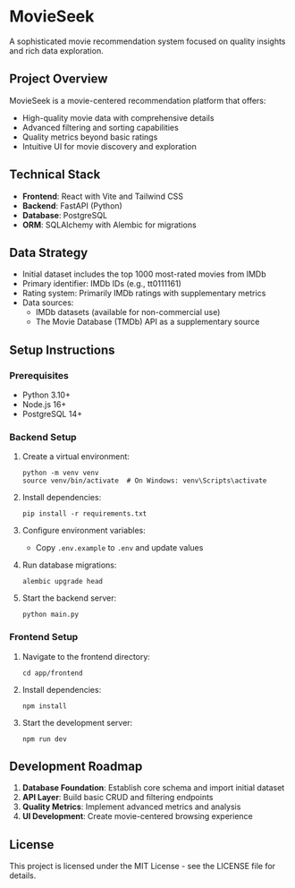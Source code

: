 # MovieSeek

A sophisticated movie recommendation system focused on quality insights and rich data exploration.

## Project Overview

MovieSeek is a movie-centered recommendation platform that offers:

- High-quality movie data with comprehensive details
- Advanced filtering and sorting capabilities
- Quality metrics beyond basic ratings
- Intuitive UI for movie discovery and exploration

## Technical Stack

- **Frontend**: React with Vite and Tailwind CSS
- **Backend**: FastAPI (Python)
- **Database**: PostgreSQL
- **ORM**: SQLAlchemy with Alembic for migrations

## Data Strategy

- Initial dataset includes the top 1000 most-rated movies from IMDb
- Primary identifier: IMDb IDs (e.g., tt0111161)
- Rating system: Primarily IMDb ratings with supplementary metrics
- Data sources:
  - IMDb datasets (available for non-commercial use)
  - The Movie Database (TMDb) API as a supplementary source

## Setup Instructions

### Prerequisites

- Python 3.10+
- Node.js 16+
- PostgreSQL 14+

### Backend Setup

1. Create a virtual environment:
   ```
   python -m venv venv
   source venv/bin/activate  # On Windows: venv\Scripts\activate
   ```

2. Install dependencies:
   ```
   pip install -r requirements.txt
   ```

3. Configure environment variables:
   - Copy `.env.example` to `.env` and update values

4. Run database migrations:
   ```
   alembic upgrade head
   ```

5. Start the backend server:
   ```
   python main.py
   ```

### Frontend Setup

1. Navigate to the frontend directory:
   ```
   cd app/frontend
   ```

2. Install dependencies:
   ```
   npm install
   ```

3. Start the development server:
   ```
   npm run dev
   ```

## Development Roadmap

1. **Database Foundation**: Establish core schema and import initial dataset
2. **API Layer**: Build basic CRUD and filtering endpoints
3. **Quality Metrics**: Implement advanced metrics and analysis
4. **UI Development**: Create movie-centered browsing experience

## License

This project is licensed under the MIT License - see the LICENSE file for details.
